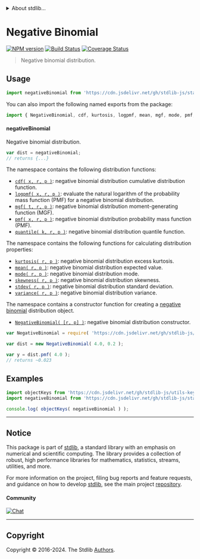 <!--

@license Apache-2.0

Copyright (c) 2018 The Stdlib Authors.

Licensed under the Apache License, Version 2.0 (the "License");
you may not use this file except in compliance with the License.
You may obtain a copy of the License at

   http://www.apache.org/licenses/LICENSE-2.0

Unless required by applicable law or agreed to in writing, software
distributed under the License is distributed on an "AS IS" BASIS,
WITHOUT WARRANTIES OR CONDITIONS OF ANY KIND, either express or implied.
See the License for the specific language governing permissions and
limitations under the License.

-->


<details>
  <summary>
    About stdlib...
  </summary>
  <p>We believe in a future in which the web is a preferred environment for numerical computation. To help realize this future, we've built stdlib. stdlib is a standard library, with an emphasis on numerical and scientific computation, written in JavaScript (and C) for execution in browsers and in Node.js.</p>
  <p>The library is fully decomposable, being architected in such a way that you can swap out and mix and match APIs and functionality to cater to your exact preferences and use cases.</p>
  <p>When you use stdlib, you can be absolutely certain that you are using the most thorough, rigorous, well-written, studied, documented, tested, measured, and high-quality code out there.</p>
  <p>To join us in bringing numerical computing to the web, get started by checking us out on <a href="https://github.com/stdlib-js/stdlib">GitHub</a>, and please consider <a href="https://opencollective.com/stdlib">financially supporting stdlib</a>. We greatly appreciate your continued support!</p>
</details>

# Negative Binomial

[![NPM version][npm-image]][npm-url] [![Build Status][test-image]][test-url] [![Coverage Status][coverage-image]][coverage-url] <!-- [![dependencies][dependencies-image]][dependencies-url] -->

> Negative binomial distribution.



<section class="usage">

## Usage

```javascript
import negativeBinomial from 'https://cdn.jsdelivr.net/gh/stdlib-js/stats-base-dists-negative-binomial@deno/mod.js';
```

You can also import the following named exports from the package:

```javascript
import { NegativeBinomial, cdf, kurtosis, logpmf, mean, mgf, mode, pmf, quantile, skewness, stdev, variance } from 'https://cdn.jsdelivr.net/gh/stdlib-js/stats-base-dists-negative-binomial@deno/mod.js';
```

#### negativeBinomial

Negative binomial distribution.

```javascript
var dist = negativeBinomial;
// returns {...}
```

The namespace contains the following distribution functions:

<!-- <toc pattern="*+(cdf|pmf|mgf|quantile)*"> -->

<div class="namespace-toc">

-   <span class="signature">[`cdf( x, r, p )`][@stdlib/stats/base/dists/negative-binomial/cdf]</span><span class="delimiter">: </span><span class="description">negative binomial distribution cumulative distribution function.</span>
-   <span class="signature">[`logpmf( x, r, p )`][@stdlib/stats/base/dists/negative-binomial/logpmf]</span><span class="delimiter">: </span><span class="description">evaluate the natural logarithm of the probability mass function (PMF) for a negative binomial distribution.</span>
-   <span class="signature">[`mgf( t, r, p )`][@stdlib/stats/base/dists/negative-binomial/mgf]</span><span class="delimiter">: </span><span class="description">negative binomial distribution moment-generating function (MGF).</span>
-   <span class="signature">[`pmf( x, r, p )`][@stdlib/stats/base/dists/negative-binomial/pmf]</span><span class="delimiter">: </span><span class="description">negative binomial distribution probability mass function (PMF).</span>
-   <span class="signature">[`quantile( k, r, p )`][@stdlib/stats/base/dists/negative-binomial/quantile]</span><span class="delimiter">: </span><span class="description">negative binomial distribution quantile function.</span>

</div>

<!-- </toc> -->

The namespace contains the following functions for calculating distribution properties:

<!-- <toc pattern="*+(entropy|kurtosis|mean|median|mode|skewness|stdev|variance)*"> -->

<div class="namespace-toc">

-   <span class="signature">[`kurtosis( r, p )`][@stdlib/stats/base/dists/negative-binomial/kurtosis]</span><span class="delimiter">: </span><span class="description">negative binomial distribution excess kurtosis.</span>
-   <span class="signature">[`mean( r, p )`][@stdlib/stats/base/dists/negative-binomial/mean]</span><span class="delimiter">: </span><span class="description">negative binomial distribution expected value.</span>
-   <span class="signature">[`mode( r, p )`][@stdlib/stats/base/dists/negative-binomial/mode]</span><span class="delimiter">: </span><span class="description">negative binomial distribution mode.</span>
-   <span class="signature">[`skewness( r, p )`][@stdlib/stats/base/dists/negative-binomial/skewness]</span><span class="delimiter">: </span><span class="description">negative binomial distribution skewness.</span>
-   <span class="signature">[`stdev( r, p )`][@stdlib/stats/base/dists/negative-binomial/stdev]</span><span class="delimiter">: </span><span class="description">negative binomial distribution standard deviation.</span>
-   <span class="signature">[`variance( r, p )`][@stdlib/stats/base/dists/negative-binomial/variance]</span><span class="delimiter">: </span><span class="description">negative binomial distribution variance.</span>

</div>

<!-- </toc> -->

The namespace contains a constructor function for creating a [negative binomial][negative-binomial-distribution] distribution object.

<!-- <toc pattern="*ctor*"> -->

<div class="namespace-toc">

-   <span class="signature">[`NegativeBinomial( [r, p] )`][@stdlib/stats/base/dists/negative-binomial/ctor]</span><span class="delimiter">: </span><span class="description">negative binomial distribution constructor.</span>

</div>

<!-- </toc> -->

```javascript
var NegativeBinomial = require( 'https://cdn.jsdelivr.net/gh/stdlib-js/stats-base-dists-negative-binomial' ).NegativeBinomial;

var dist = new NegativeBinomial( 4.0, 0.2 );

var y = dist.pmf( 4.0 );
// returns ~0.023
```

</section>

<!-- /.usage -->

<section class="examples">

## Examples

<!-- TODO: better examples -->

<!-- eslint no-undef: "error" -->

```javascript
import objectKeys from 'https://cdn.jsdelivr.net/gh/stdlib-js/utils-keys@deno/mod.js';
import negativeBinomial from 'https://cdn.jsdelivr.net/gh/stdlib-js/stats-base-dists-negative-binomial@deno/mod.js';

console.log( objectKeys( negativeBinomial ) );
```

</section>

<!-- /.examples -->

<!-- Section for related `stdlib` packages. Do not manually edit this section, as it is automatically populated. -->

<section class="related">

</section>

<!-- /.related -->

<!-- Section for all links. Make sure to keep an empty line after the `section` element and another before the `/section` close. -->


<section class="main-repo" >

* * *

## Notice

This package is part of [stdlib][stdlib], a standard library with an emphasis on numerical and scientific computing. The library provides a collection of robust, high performance libraries for mathematics, statistics, streams, utilities, and more.

For more information on the project, filing bug reports and feature requests, and guidance on how to develop [stdlib][stdlib], see the main project [repository][stdlib].

#### Community

[![Chat][chat-image]][chat-url]

---

## Copyright

Copyright &copy; 2016-2024. The Stdlib [Authors][stdlib-authors].

</section>

<!-- /.stdlib -->

<!-- Section for all links. Make sure to keep an empty line after the `section` element and another before the `/section` close. -->

<section class="links">

[npm-image]: http://img.shields.io/npm/v/@stdlib/stats-base-dists-negative-binomial.svg
[npm-url]: https://npmjs.org/package/@stdlib/stats-base-dists-negative-binomial

[test-image]: https://github.com/stdlib-js/stats-base-dists-negative-binomial/actions/workflows/test.yml/badge.svg?branch=main
[test-url]: https://github.com/stdlib-js/stats-base-dists-negative-binomial/actions/workflows/test.yml?query=branch:main

[coverage-image]: https://img.shields.io/codecov/c/github/stdlib-js/stats-base-dists-negative-binomial/main.svg
[coverage-url]: https://codecov.io/github/stdlib-js/stats-base-dists-negative-binomial?branch=main

<!--

[dependencies-image]: https://img.shields.io/david/stdlib-js/stats-base-dists-negative-binomial.svg
[dependencies-url]: https://david-dm.org/stdlib-js/stats-base-dists-negative-binomial/main

-->

[chat-image]: https://img.shields.io/gitter/room/stdlib-js/stdlib.svg
[chat-url]: https://app.gitter.im/#/room/#stdlib-js_stdlib:gitter.im

[stdlib]: https://github.com/stdlib-js/stdlib

[stdlib-authors]: https://github.com/stdlib-js/stdlib/graphs/contributors

[umd]: https://github.com/umdjs/umd
[es-module]: https://developer.mozilla.org/en-US/docs/Web/JavaScript/Guide/Modules

[deno-url]: https://github.com/stdlib-js/stats-base-dists-negative-binomial/tree/deno
[deno-readme]: https://github.com/stdlib-js/stats-base-dists-negative-binomial/blob/deno/README.md
[umd-url]: https://github.com/stdlib-js/stats-base-dists-negative-binomial/tree/umd
[umd-readme]: https://github.com/stdlib-js/stats-base-dists-negative-binomial/blob/umd/README.md
[esm-url]: https://github.com/stdlib-js/stats-base-dists-negative-binomial/tree/esm
[esm-readme]: https://github.com/stdlib-js/stats-base-dists-negative-binomial/blob/esm/README.md
[branches-url]: https://github.com/stdlib-js/stats-base-dists-negative-binomial/blob/main/branches.md

[negative-binomial-distribution]: https://en.wikipedia.org/wiki/Negative_binomial_distribution

<!-- <toc-links> -->

[@stdlib/stats/base/dists/negative-binomial/ctor]: https://github.com/stdlib-js/stats-base-dists-negative-binomial-ctor/tree/deno

[@stdlib/stats/base/dists/negative-binomial/kurtosis]: https://github.com/stdlib-js/stats-base-dists-negative-binomial-kurtosis/tree/deno

[@stdlib/stats/base/dists/negative-binomial/mean]: https://github.com/stdlib-js/stats-base-dists-negative-binomial-mean/tree/deno

[@stdlib/stats/base/dists/negative-binomial/mode]: https://github.com/stdlib-js/stats-base-dists-negative-binomial-mode/tree/deno

[@stdlib/stats/base/dists/negative-binomial/skewness]: https://github.com/stdlib-js/stats-base-dists-negative-binomial-skewness/tree/deno

[@stdlib/stats/base/dists/negative-binomial/stdev]: https://github.com/stdlib-js/stats-base-dists-negative-binomial-stdev/tree/deno

[@stdlib/stats/base/dists/negative-binomial/variance]: https://github.com/stdlib-js/stats-base-dists-negative-binomial-variance/tree/deno

[@stdlib/stats/base/dists/negative-binomial/cdf]: https://github.com/stdlib-js/stats-base-dists-negative-binomial-cdf/tree/deno

[@stdlib/stats/base/dists/negative-binomial/logpmf]: https://github.com/stdlib-js/stats-base-dists-negative-binomial-logpmf/tree/deno

[@stdlib/stats/base/dists/negative-binomial/mgf]: https://github.com/stdlib-js/stats-base-dists-negative-binomial-mgf/tree/deno

[@stdlib/stats/base/dists/negative-binomial/pmf]: https://github.com/stdlib-js/stats-base-dists-negative-binomial-pmf/tree/deno

[@stdlib/stats/base/dists/negative-binomial/quantile]: https://github.com/stdlib-js/stats-base-dists-negative-binomial-quantile/tree/deno

<!-- </toc-links> -->

</section>

<!-- /.links -->
